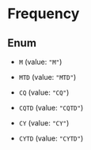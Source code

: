 

# Frequency

## Enum


* `M` (value: `"M"`)

* `MTD` (value: `"MTD"`)

* `CQ` (value: `"CQ"`)

* `CQTD` (value: `"CQTD"`)

* `CY` (value: `"CY"`)

* `CYTD` (value: `"CYTD"`)



